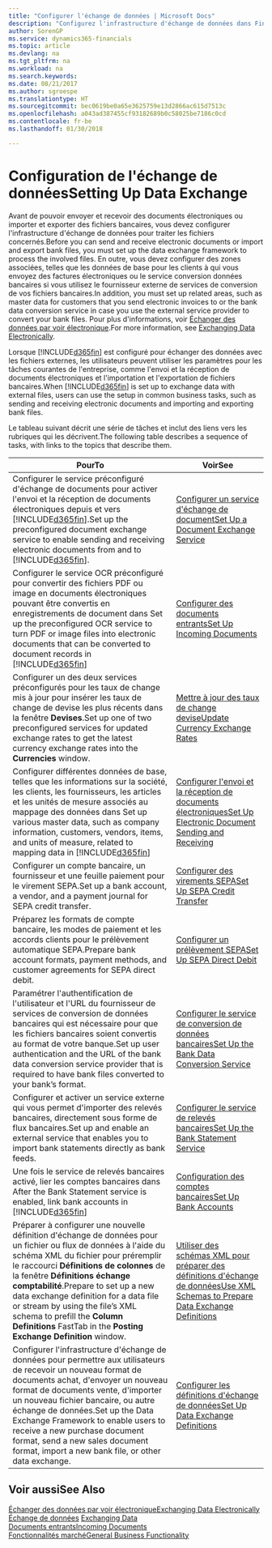 ```yaml
---
title: "Configurer l'échange de données | Microsoft Docs"
description: "Configurez l'infrastructure d'échange de données dans Finance and Operations, Business edition."
author: SorenGP
ms.service: dynamics365-financials
ms.topic: article
ms.devlang: na
ms.tgt_pltfrm: na
ms.workload: na
ms.search.keywords: 
ms.date: 08/21/2017
ms.author: sgroespe
ms.translationtype: HT
ms.sourcegitcommit: bec0619be0a65e3625759e13d2866ac615d7513c
ms.openlocfilehash: a043ad387455cf93182689b0c58025be7186c0cd
ms.contentlocale: fr-be
ms.lasthandoff: 01/30/2018

---
```

# <a name="setting-up-data-exchange"></a><span data-ttu-id="e9116-103">Configuration de l'échange de données</span><span class="sxs-lookup"><span data-stu-id="e9116-103">Setting Up Data Exchange</span></span>
<span data-ttu-id="e9116-104">Avant de pouvoir envoyer et recevoir des documents électroniques ou importer et exporter des fichiers bancaires, vous devez configurer l'infrastructure d'échange de données pour traiter les fichiers concernés.</span><span class="sxs-lookup"><span data-stu-id="e9116-104">Before you can send and receive electronic documents or import and export bank files, you must set up the data exchange framework to process the involved files.</span></span> <span data-ttu-id="e9116-105">En outre, vous devez configurer des zones associées, telles que les données de base pour les clients à qui vous envoyez des factures électroniques ou le service conversion données bancaires si vous utilisez le fournisseur externe de services de conversion de vos fichiers bancaires.</span><span class="sxs-lookup"><span data-stu-id="e9116-105">In addition, you must set up related areas, such as master data for customers that you send electronic invoices to or the bank data conversion service in case you use the external service provider to convert your bank files.</span></span> <span data-ttu-id="e9116-106">Pour plus d'informations, voir [Échanger des données par voir électronique](across-data-exchange.md).</span><span class="sxs-lookup"><span data-stu-id="e9116-106">For more information, see [Exchanging Data Electronically](across-data-exchange.md).</span></span>  

 <span data-ttu-id="e9116-107">Lorsque [!INCLUDE[d365fin](includes/d365fin_md.md)] est configuré pour échanger des données avec les fichiers externes, les utilisateurs peuvent utiliser les paramètres pour les tâches courantes de l'entreprise, comme l'envoi et la réception de documents électroniques et l'importation et l'exportation de fichiers bancaires.</span><span class="sxs-lookup"><span data-stu-id="e9116-107">When [!INCLUDE[d365fin](includes/d365fin_md.md)] is set up to exchange data with external files, users can use the setup in common business tasks, such as sending and receiving electronic documents and importing and exporting bank files.</span></span>  

 <span data-ttu-id="e9116-108">Le tableau suivant décrit une série de tâches et inclut des liens vers les rubriques qui les décrivent.</span><span class="sxs-lookup"><span data-stu-id="e9116-108">The following table describes a sequence of tasks, with links to the topics that describe them.</span></span>  

|<span data-ttu-id="e9116-109">**Pour**</span><span class="sxs-lookup"><span data-stu-id="e9116-109">**To**</span></span>|<span data-ttu-id="e9116-110">**Voir**</span><span class="sxs-lookup"><span data-stu-id="e9116-110">**See**</span></span>|  
|------------|-------------|  
|<span data-ttu-id="e9116-111">Configurer le service préconfiguré d'échange de documents pour activer l'envoi et la réception de documents électroniques depuis et vers [!INCLUDE[d365fin](includes/d365fin_md.md)].</span><span class="sxs-lookup"><span data-stu-id="e9116-111">Set up the preconfigured document exchange service to enable sending and receiving electronic documents from and to [!INCLUDE[d365fin](includes/d365fin_md.md)].</span></span>|[<span data-ttu-id="e9116-112">Configurer un service d'échange de document</span><span class="sxs-lookup"><span data-stu-id="e9116-112">Set Up a Document Exchange Service</span></span>](across-how-to-set-up-a-document-exchange-service.md)|  
|<span data-ttu-id="e9116-113">Configurer le service OCR préconfiguré pour convertir des fichiers PDF ou image en documents électroniques pouvant être convertis en enregistrements de document dans </span><span class="sxs-lookup"><span data-stu-id="e9116-113">Set up the preconfigured OCR service to turn PDF or image files into electronic documents that can be converted to document records in</span></span> [!INCLUDE[d365fin](includes/d365fin_md.md)]|[<span data-ttu-id="e9116-114">Configurer des documents entrants</span><span class="sxs-lookup"><span data-stu-id="e9116-114">Set Up Incoming Documents</span></span>](across-how-setup-income-documents.md)|  
|<span data-ttu-id="e9116-115">Configurer un des deux services préconfigurés pour les taux de change mis à jour pour insérer les taux de change de devise les plus récents dans la fenêtre **Devises**.</span><span class="sxs-lookup"><span data-stu-id="e9116-115">Set up one of two preconfigured services for updated exchange rates to get the latest currency exchange rates into the **Currencies** window.</span></span>|[<span data-ttu-id="e9116-116">Mettre à jour des taux de change devise</span><span class="sxs-lookup"><span data-stu-id="e9116-116">Update Currency Exchange Rates</span></span>](finance-how-update-currencies.md)|  
|<span data-ttu-id="e9116-117">Configurer différentes données de base, telles que les informations sur la société, les clients, les fournisseurs, les articles et les unités de mesure associés au mappage des données dans </span><span class="sxs-lookup"><span data-stu-id="e9116-117">Set up various master data, such as company information, customers, vendors, items, and units of measure, related to mapping data in</span></span> [!INCLUDE[d365fin](includes/d365fin_md.md)]|[<span data-ttu-id="e9116-118">Configurer l'envoi et la réception de documents électroniques</span><span class="sxs-lookup"><span data-stu-id="e9116-118">Set Up Electronic Document Sending and Receiving</span></span>](across-how-to-set-up-electronic-document-sending-and-receiving.md)|  
|<span data-ttu-id="e9116-119">Configurer un compte bancaire, un fournisseur et une feuille paiement pour le virement SEPA.</span><span class="sxs-lookup"><span data-stu-id="e9116-119">Set up a bank account, a vendor, and a payment journal for SEPA credit transfer.</span></span>|[<span data-ttu-id="e9116-120">Configurer des virements SEPA</span><span class="sxs-lookup"><span data-stu-id="e9116-120">Set Up SEPA Credit Transfer</span></span>](finance-how-to-set-up-sepa-credit-transfer.md)|  
|<span data-ttu-id="e9116-121">Préparez les formats de compte bancaire, les modes de paiement et les accords clients pour le prélèvement automatique SEPA.</span><span class="sxs-lookup"><span data-stu-id="e9116-121">Prepare bank account formats, payment methods, and customer agreements for SEPA direct debit.</span></span>|[<span data-ttu-id="e9116-122">Configurer un prélèvement SEPA</span><span class="sxs-lookup"><span data-stu-id="e9116-122">Set Up SEPA Direct Debit</span></span>](finance-how-to-set-up-sepa-direct-debit.md)|  
|<span data-ttu-id="e9116-123">Paramétrer l'authentification de l'utilisateur et l'URL du fournisseur de services de conversion de données bancaires qui est nécessaire pour que les fichiers bancaires soient convertis au format de votre banque.</span><span class="sxs-lookup"><span data-stu-id="e9116-123">Set up user authentication and the URL of the bank data conversion service provider that is required to have bank files converted to your bank’s format.</span></span>|[<span data-ttu-id="e9116-124">Configurer le service de conversion de données bancaires</span><span class="sxs-lookup"><span data-stu-id="e9116-124">Set Up the Bank Data Conversion Service</span></span>](bank-how-setup-bank-data-conversion-service.md)|  
|<span data-ttu-id="e9116-125">Configurer et activer un service externe qui vous permet d'importer des relevés bancaires, directement sous forme de flux bancaires.</span><span class="sxs-lookup"><span data-stu-id="e9116-125">Set up and enable an external service that enables you to import bank statements directly as bank feeds.</span></span>|[<span data-ttu-id="e9116-126">Configurer le service de relevés bancaires</span><span class="sxs-lookup"><span data-stu-id="e9116-126">Set Up the Bank Statement Service</span></span>](bank-how-setup-bank-statement-service.md)|  
|<span data-ttu-id="e9116-127">Une fois le service de relevés bancaires activé, lier les comptes bancaires dans </span><span class="sxs-lookup"><span data-stu-id="e9116-127">After the Bank Statement service is enabled, link bank accounts in</span></span> [!INCLUDE[d365fin](includes/d365fin_md.md)]|[<span data-ttu-id="e9116-128">Configuration des comptes bancaires</span><span class="sxs-lookup"><span data-stu-id="e9116-128">Set Up Bank Accounts</span></span>](bank-how-setup-bank-accounts.md)|  
|<span data-ttu-id="e9116-129">Préparer à configurer une nouvelle définition d'échange de données pour un fichier ou flux de données à l'aide du schéma XML du fichier pour préremplir le raccourci **Définitions de colonnes** de la fenêtre **Définitions échange comptabilité**.</span><span class="sxs-lookup"><span data-stu-id="e9116-129">Prepare to set up a new data exchange definition for a data file or stream by using the file’s XML schema to prefill the **Column Definitions** FastTab in the **Posting Exchange Definition** window.</span></span>|[<span data-ttu-id="e9116-130">Utiliser des schémas XML pour préparer des définitions d'échange de données</span><span class="sxs-lookup"><span data-stu-id="e9116-130">Use XML Schemas to Prepare Data Exchange Definitions</span></span>](across-how-to-use-xml-schemas-to-prepare-data-exchange-definitions.md)|  
|<span data-ttu-id="e9116-131">Configurer l'infrastructure d'échange de données pour permettre aux utilisateurs de recevoir un nouveau format de documents achat, d'envoyer un nouveau format de documents vente, d'importer un nouveau fichier bancaire, ou autre échange de données.</span><span class="sxs-lookup"><span data-stu-id="e9116-131">Set up the Data Exchange Framework to enable users to receive a new purchase document format, send a new sales document format, import a new bank file, or other data exchange.</span></span>|[<span data-ttu-id="e9116-132">Configurer les définitions d'échange de données</span><span class="sxs-lookup"><span data-stu-id="e9116-132">Set Up Data Exchange Definitions</span></span>](across-how-to-set-up-data-exchange-definitions.md)|  

## <a name="see-also"></a><span data-ttu-id="e9116-133">Voir aussi</span><span class="sxs-lookup"><span data-stu-id="e9116-133">See Also</span></span>  
[<span data-ttu-id="e9116-134">Échanger des données par voir électronique</span><span class="sxs-lookup"><span data-stu-id="e9116-134">Exchanging Data Electronically</span></span>](across-data-exchange.md)  
<span data-ttu-id="e9116-135">[Échange de données](across-exchange-data.md) </span><span class="sxs-lookup"><span data-stu-id="e9116-135">[Exchanging Data](across-exchange-data.md) </span></span>  
[<span data-ttu-id="e9116-136">Documents entrants</span><span class="sxs-lookup"><span data-stu-id="e9116-136">Incoming Documents</span></span>](across-income-documents.md)  
[<span data-ttu-id="e9116-137">Fonctionnalités marché</span><span class="sxs-lookup"><span data-stu-id="e9116-137">General Business Functionality</span></span>](ui-across-business-areas.md)  

